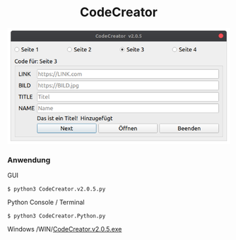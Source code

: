 <h1 align="center">CodeCreator</h1>

<p align="center">
    <img src="https://raw.githubusercontent.com/Morpheus2018/CodeCreator/master/screenshot/screenshot.v2.0.5.png" alt="Empty interface">
</p>

### Anwendung
GUI
```
$ python3 CodeCreator.v2.0.5.py
```
Python Console / Terminal
```
$ python3 CodeCreator.Python.py
```

Windows /WIN/<a href="https://github.com/Morpheus2018/CodeCreator/raw/master/WIN/CodeCreator.v2.0.5.exe">CodeCreator.v2.0.5.exe </a>
